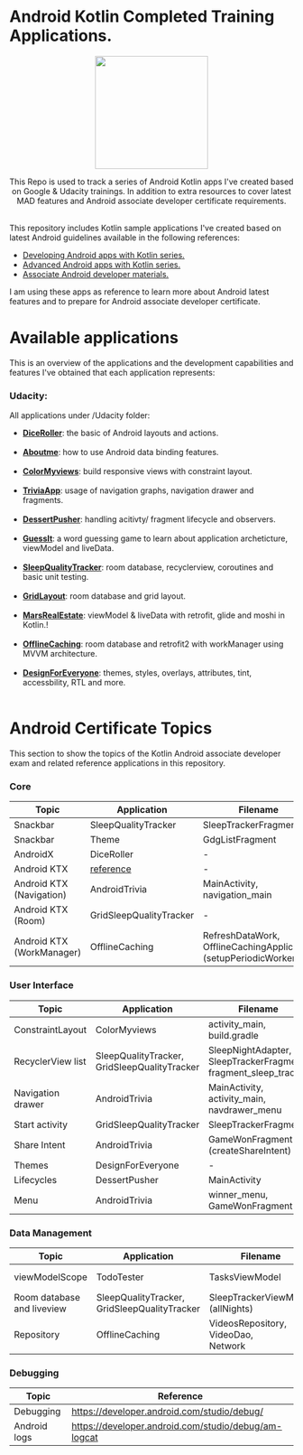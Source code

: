 # Android Kotlin Completed Training Applications. 

<p align="center"> <image src="_resources/android_head.png" width="200px" /></p>
 
<div align="center">This Repo is used to track a series of Android Kotlin apps I've created based on Google & Udacity trainings. In addition to extra resources to cover latest MAD features and Android associate developer certificate requirements.</div> <br>
 
 This repository includes Kotlin sample applications I've created based on latest Android guidelines available in the following references:<br>
- [Developing Android apps with Kotlin series.](https://www.udacity.com/course/developing-android-apps-with-kotlin--ud9012) <br>
- [Advanced Android apps with Kotlin series.](https://www.udacity.com/course/advanced-android-with-kotlin--ud940) <br>
- [Associate Android developer materials.](https://developers.google.com/certification/associate-android-developer) <br>
 
 I am using these apps as reference to learn more about Android latest features and to prepare for Android associate developer certificate. 
 
# Available applications

This is an overview of the applications and the development capabilities and features I've obtained that each application represents:
 
### Udacity: 
All applications under /Udacity folder:

- [**DiceRoller**](Udacity/DiceRoller/): the basic of Android layouts and actions.<br><br>
- [**Aboutme**](Udacity/AboutMe/): how to use Android data binding features.<br><br>
- [**ColorMyviews**](Udacity/ColorMyViews/): build responsive views with constraint layout.<br><br>
- [**TriviaApp**](Udacity/TriviaApp/): usage of navigation graphs, navigation drawer and fragments.<br><br>
- [**DessertPusher**](Udacity/DessertPusher/): handling acitivty/ fragment lifecycle and observers.<br><br>
- [**GuessIt**](Udacity/GuessIt/): a word guessing game to learn about application archeticture, viewModel and liveData.<br><br>
- [**SleepQualityTracker**](Udacity/TrackMySleepQuality/): room database, recyclerview, coroutines and basic unit testing.<br><br>
- [**GridLayout**](Udacity/GridLayout/): room database and grid layout.<br><br>
- [**MarsRealEstate**](Udacity/MarsRealEstate/): viewModel & liveData with retrofit, glide and moshi in Kotlin.!<br><br>
- [**OfflineCaching**](Udacity/OfflineCaching/): room database and retrofit2 with workManager using MVVM architecture.<br><br>
- [**DesignForEveryone**](Udacity/DesignForEveryone/): themes, styles, overlays, attributes, tint, accessbility, RTL and more.<br><br>

[comment]: <> (### Advanced)

[comment]: <> (All applications under /advanced folder:)

[comment]: <> (- **EggTimer**: learn how to show and custom notifications &#40;*require to generate google-services.json from firebase*&#41;.<br><br>)

[comment]: <> (- **CustomFanControl**: design and implement the functionality of custom view to control a dummy fan.<br><br>)

[comment]: <> (- **MiniPaint**: draw on custom view using a canvas and cache for better performance.<br><br>)

[comment]: <> (- **TodoTester**: Write basic tests for a todo application, and choose between instrumented/ local tests.<br><br>)

[comment]: <> (- **firebaseLogin**: Create user authentication using Firebase backend.<br><br>)

[comment]: <> (### Extras)

[comment]: <> (Projects to showcase the rest of the Android associate certificate topics, that was not fully covered in the kotlin series applications.<br>)

[comment]: <> (All applications under /extras folder:<bt>)

[comment]: <> (- **MotionDemo**: learn how to build widget animation using the motion layout.<br><br>)

[comment]: <> (- **MemoryEater**: async task and memory leaks.<br><br>)

[comment]: <> (- **GitHubPaging**: search GitHub for repositories displayed in paging list.<br><br>)

[comment]: <> (- **AppWithSettings**: Simple settings fragment with toggle switch.<br><br>)

# Android Certificate Topics

This section to show the topics of the Kotlin Android associate developer exam and related reference applications in this repository.

### Core 
Topic  | Application | Filename 
------------- | ------------- | -------------
Snackbar  | SleepQualityTracker | SleepTrackerFragment
Snackbar  | Theme | GdgListFragment
AndroidX | DiceRoller | -
Android KTX | [reference](https://developer.android.com/kotlin/ktx) | -
Android KTX (Navigation) | AndroidTrivia | MainActivity,<br>navigation_main
Android KTX (Room) | GridSleepQualityTracker | -
Android KTX (WorkManager) | OfflineCaching | RefreshDataWork,<br>OfflineCachingApplication (setupPeriodicWorker)

[comment]: <> (Toast  | EggTimer | EggTimerFragment)
[comment]: <> (Create a Notification | EggTimer | NotificationUtils,<br>EggTimerFragment &#40;createChannel&#41;,<br>AlarmReceiver [optional])


### User Interface
Topic  | Application | Filename 
------------- | ------------- | -------------
ConstraintLayout | ColorMyviews | activity_main,<br>build.gradle
RecyclerView list | SleepQualityTracker,<br>GridSleepQualityTracker | SleepNightAdapter,<br>SleepTrackerFragment,<br>fragment_sleep_tracker
Navigation drawer | AndroidTrivia | MainActivity,<br>activity_main,<br>navdrawer_menu
Start activity | GridSleepQualityTracker | SleepTrackerFragment
Share Intent | AndroidTrivia | GameWonFragment (createShareIntent)
Themes | DesignForEveryone | -
Lifecycles | DessertPusher | MainActivity
Menu | AndroidTrivia | winner_menu,<br>GameWonFragment

[comment]: <> (Custom view components | CustomFanControl | DialView)
[comment]: <> (Paging library and flow | GitHubPaging | GithubPagingSource,<br>GithubRepository,<br>SearchRepositoriesViewModel,<br>ReposAdapter)
[comment]: <> (Start activity with result | FirebaseLogin | MainFragment &#40;firebaseLauncher&#41;)
[comment]: <> (Loading state footer | GitHubPaging | ReposLoadStateViewHolder,<br>ReposLoadStateAdapter,<br>SearchRepositoriesActivity &#40;initAdapter&#41;)

### Data Management
Topic  | Application | Filename | Function
------------- | ------------- | ------------- | -------------
viewModelScope | TodoTester| TasksViewModel | completeTask,<br>clearCompletedTasks
Room database and liveview | SleepQualityTracker,<br>GridSleepQualityTracker | SleepTrackerViewModel (allNights)
Repository | OfflineCaching | VideosRepository,<br>VideoDao,<br>Network

[comment]: <> (App settings with shared preferences | AppWithSettings | SettingsFragment, MainActivity &#40;displaySwitchValue&#41;)

[comment]: <> (App settings with shared preferences | firebaseLogin | settings,<br>SettingsFragment)

### Debugging
Topic  | Reference
------------- | -------------
Debugging | https://developer.android.com/studio/debug/
Android logs | https://developer.android.com/studio/debug/am-logcat


[comment]: <> (### Testing)

[comment]: <> (Topic  | Application | Filename | Test Method)

[comment]: <> (------------- | ------------- | ------------- | -------------)

[comment]: <> (Junit basic| TodoTester | StatisticsUtilsTest | Local Test)

[comment]: <> (Hamcrest<br> &#40;English written test&#41; | TodoTester | StatisticsUtilsTest | Local Test)

[comment]: <> (Junit for liveData and viewModel<br> &#40;AndroidX test&#41; | TodoTester | TasksViewModelTest | Local Test)

[comment]: <> (Fake viewModel repository | TodoTester | TasksViewModelTestFake | Local Test)

[comment]: <> (Dependency inject test | TodoTester | DefaultTasksRepositoryTest | Local Test)

[comment]: <> (coroutines test | TodoTester | build.gradle,<br>DefaultTasksRepositoryTest | Local Test)

[comment]: <> (Fragment intigration test<br>&#40;ServiceLocator, Espresso & Mokito&#41; | TodoTester | build.gradle,<br>ServiceLocator,<br>TodoApplication,<br>TaskDetailFragmentTest | AndroidTest)

[comment]: <> (Mocks using mockito | TodoTester | TasksFragmentTest | AndroidTest)

[comment]: <> (runBlockingTest | TodoTester | TasksFragmentTest | AndroidTest)

[comment]: <> (Junit rule & coroutine dispatcher | TodoTester | MainCoroutineRule,<br>TasksViewModelTestFake | Local Test)

[comment]: <> (Room and Dao test | TodoTester | build.gradle,<br>TasksDaoTest | AndroidTest)

[comment]: <> (Room and local data source | TodoTester | build.gradle,<br>TasksLocalDataSourceTest | AndroidTest)

[comment]: <> (End to end espresso test<br>&#40;ActivityScenario used&#41; | TodoTester | TasksActivityTest | AndroidTest)

[comment]: <> (### Important)

[comment]: <> (Make sure to review the official exam guide:, for the latest updated exam topics:)

[comment]: <> (https://developers.google.com/certification/associate-android-developer/study-guide)

